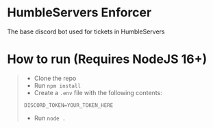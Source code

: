 # HumbleServers Enforcer
 The base discord bot used for tickets in HumbleServers


# How to run (Requires NodeJS 16+)
> * Clone the repo
> * Run `npm install`
> * Create a `.env` file with the following contents:
>
> ```env
> DISCORD_TOKEN=YOUR_TOKEN_HERE
> ```
>
> * Run `node .`